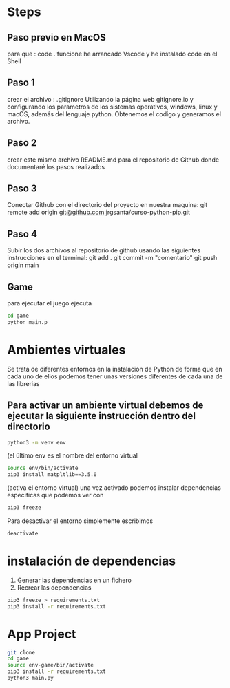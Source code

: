 # Steps
## Paso previo en MacOS
para que : code . funcione he arrancado Vscode y he instalado code en el Shell
## Paso 1
crear el archivo : .gitignore Utilizando la página web gitignore.io y configurando los parametros de los sistemas operativos, windows, linux y macOS, además del lenguaje python. Obtenemos el codigo y generamos el archivo.

## Paso 2
crear este mismo archivo README.md para el repositorio de Github donde documentaré los pasos realizados

## Paso 3
Conectar Github con el directorio del proyecto en nuestra maquina:
git remote add origin git@github.com:jrgsanta/curso-python-pip.git

## Paso 4
Subir los dos archivos al repositorio de github usando las siguientes instrucciones en el terminal:
git add .
git commit -m "comentario"
git push origin main

## Game

para ejecutar el juego ejecuta
```sh
cd game
python main.p
```
# Ambientes virtuales
Se trata de diferentes entornos en la instalación de Python de forma que en cada uno de ellos podemos tener unas versiones diferentes de cada una de las librerias
## Para activar un ambiente virtual debemos de ejecutar la siguiente instrucción dentro del directorio
```sh
python3 -m venv env 
```
(el último env es el nombre del entorno virtual
```sh
source env/bin/activate 
pip3 install matpltlib==3.5.0
```
(activa el entorno virtual) una vez activado podemos instalar dependencias especificas que podemos ver con
```sh
pip3 freeze
```
Para desactivar el entorno simplemente escribimos
```sh
deactivate
```
# instalación de dependencias
1. Generar las dependencias en un fichero
2. Recrear las dependencias

```sh
pip3 freeze > requirements.txt 
pip3 install -r requirements.txt
```

# App Project
```sh
git clone
cd game
source env-game/bin/activate
pip3 install -r requirements.txt
python3 main.py
```
